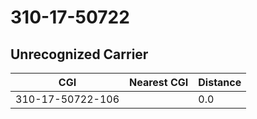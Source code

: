 # 310-17-50722
## Unrecognized Carrier


| CGI | Nearest CGI | Distance |
|-----|-------------|----------|
| 310-17-50722-106 |  | 0.0 |
